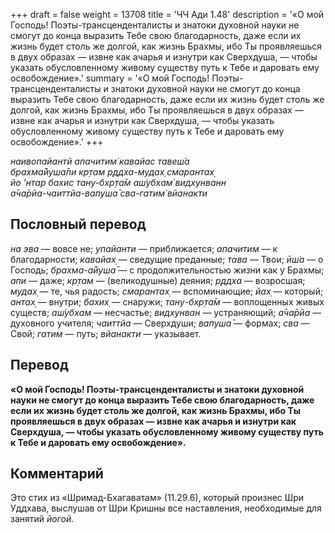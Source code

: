 +++
draft = false
weight = 13708
title = 'ЧЧ Ади 1.48'
description = '«О мой Господь! Поэты-трансценденталисты и знатоки духовной науки не смогут до конца выразить Тебе свою благодарность, даже если их жизнь будет столь же долгой, как жизнь Брахмы, ибо Ты проявляешься в двух образах — извне как ачарья и изнутри как Сверхдуша, — чтобы указать обусловленному живому существу путь к Тебе и даровать ему освобождение».'
summary = '«О мой Господь! Поэты-трансценденталисты и знатоки духовной науки не смогут до конца выразить Тебе свою благодарность, даже если их жизнь будет столь же долгой, как жизнь Брахмы, ибо Ты проявляешься в двух образах — извне как ачарья и изнутри как Сверхдуша, — чтобы указать обусловленному живому существу путь к Тебе и даровать ему освобождение».'
+++

_наивопайантй апачитим̇ кавайас тавеш́а  
брахма̄йуша̄пи кр̣там р̣ддха-мудах̣ смарантах̣  
йо ’нтар бахис тану-бхр̣та̄м аш́убхам̇ видхунванн  
а̄ча̄рйа-чаиттйа-вапуша̄ сва-гатим̇ вйанакти_

## Пословный перевод

_на_ _эва_ — вовсе не; _упайанти_ — приближается; _апачитим_ — к благодарности; _кавайах̣_ — сведущие преданные; _тава_ — Твои; _ӣш́а_ — о Господь; _брахма_\-_а̄йуша̄_ — с продолжительностью жизни как у Брахмы; _апи_ — даже; _кр̣там_ — (великодушные) деяния; _р̣ддха_ — возросшая; _мудах̣_ — те, чья радость; _смарантах̣_ — вспоминающие; _йах̣_ — который; _антах̣_ — внутри; _бахих̣_ — снаружи; _тану_\-_бхр̣та̄м_ — воплощенных живых существ; _аш́убхам_ — несчастье; _видхунван_ — устраняющий; _а̄ча̄рйа_ — духовного учителя; _чаиттйа_ — Сверхдуши; _вапуша̄_ — формах; _сва_ — Свой; _гатим_ — путь; _вйанакти_ — указывает.

## Перевод

**«О мой Господь! Поэты-трансценденталисты и знатоки духовной науки не смогут до конца выразить Тебе свою благодарность, даже если их жизнь будет столь же долгой, как жизнь Брахмы, ибо Ты проявляешься в двух образах — извне как ачарья и изнутри как Сверхдуша, — чтобы указать обусловленному живому существу путь к Тебе и даровать ему освобождение».**

## Комментарий

Это стих из «Шримад-Бхагаватам» (11.29.6), который произнес Шри Уддхава, выслушав от Шри Кришны все наставления, необходимые для занятий _йогой._
